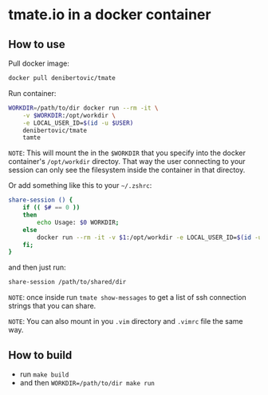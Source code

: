 # tmate.io in a docker container


## How to use

Pull docker image:

```bash
docker pull denibertovic/tmate
```

Run container:

```bash
WORKDIR=/path/to/dir docker run --rm -it \
    -v $WORKDIR:/opt/workdir \
    -e LOCAL_USER_ID=$(id -u $USER)
    denibertovic/tmate
    tamte
```

`NOTE`: This will mount the in the `$WORKDIR` that you specify into the docker
container's `/opt/workdir` directoy. That way the user connecting to your session
can only see the filesystem inside the container in that directoy.

Or add something like this to your `~/.zshrc`:

```bash
share-session () {
    if (( $# == 0 ))
    then
        echo Usage: $0 WORKDIR;
    else
        docker run --rm -it -v $1:/opt/workdir -e LOCAL_USER_ID=$(id -u $USER) denibertovic/tmate tmate
    fi;
}
```

and then just run:

```bash
share-session /path/to/shared/dir
```

`NOTE`: once inside run `tmate show-messages` to get a list of ssh connection strings that you can share.

`NOTE`: You can also mount in you `.vim` directory and `.vimrc` file the same way.

## How to build

* run `make build`
* and then `WORKDIR=/path/to/dir make run`

